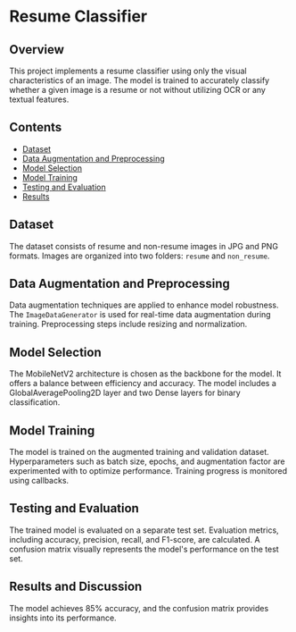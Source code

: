 # Resume Classifier 

## Overview
This project implements a resume classifier using only the visual characteristics of an image. The model is trained to accurately classify whether a given image is a resume or not without utilizing OCR or any textual features.

## Contents

- [Dataset](#dataset)
- [Data Augmentation and Preprocessing](#data-augmentation-and-preprocessing)
- [Model Selection](#model-selection)
- [Model Training](#model-training)
- [Testing and Evaluation](#testing-and-evaluation)
- [Results](#results)


## Dataset

The dataset consists of resume and non-resume images in JPG and PNG formats. Images are organized into two folders: `resume` and `non_resume`.

## Data Augmentation and Preprocessing

Data augmentation techniques are applied to enhance model robustness. The `ImageDataGenerator` is used for real-time data augmentation during training. Preprocessing steps include resizing and normalization.

## Model Selection

The MobileNetV2 architecture is chosen as the backbone for the model. It offers a balance between efficiency and accuracy. The model includes a GlobalAveragePooling2D layer and two Dense layers for binary classification.

## Model Training

The model is trained on the augmented training and validation dataset. Hyperparameters such as batch size, epochs, and augmentation factor are experimented with to optimize performance. Training progress is monitored using callbacks.

## Testing and Evaluation

The trained model is evaluated on a separate test set. Evaluation metrics, including accuracy, precision, recall, and F1-score, are calculated. A confusion matrix visually represents the model's performance on the test set.

## Results and Discussion

The model achieves 85% accuracy, and the confusion matrix provides insights into its performance.

